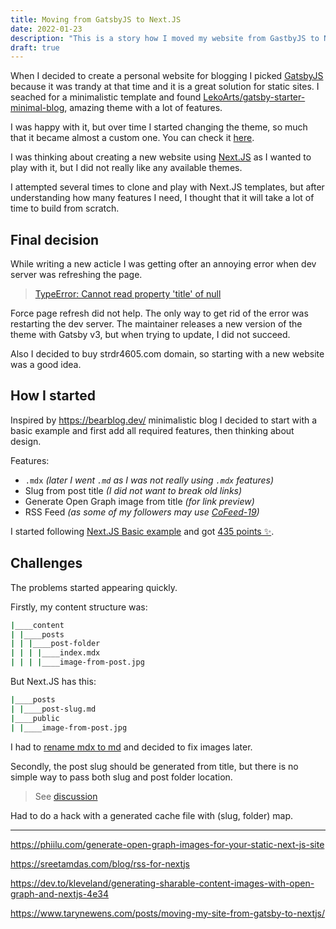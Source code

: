 ```yaml
---
title: Moving from GatsbyJS to Next.JS
date: 2022-01-23
description: "This is a story how I moved my website from GastbyJS to Next.JS. What Next.JS plugins I used. How I generated Open Graph Images for Next.JS"
draft: true
---
```


When I decided to create a personal website for blogging I picked [GatsbyJS](https://www.gatsbyjs.com/) because it was trandy at that time and it is a great solution for static sites. I seached for a minimalistic template and found [LekoArts/gatsby-starter-minimal-blog](https://github.com/LekoArts/gatsby-starter-minimal-blog), amazing theme with a lot of features.

I was happy with it, but over time I started changing the theme, so much that it became almost a custom one. You can check it [here](https://web.archive.org/web/20210714134946/https://strdr4605.github.io/).

I was thinking about creating a new website using [Next.JS](https://nextjs.org/) as I wanted to play with it, but I did not really like any available themes.

I attempted several times to clone and play with Next.JS templates, but after understanding how many features I need, I thought that it will take a lot of time to build from scratch.

## Final decision

While writing a new acticle I was getting ofter an annoying error when dev server was refreshing the page.

> [TypeError: Cannot read property 'title' of null](https://github.com/LekoArts/gatsby-themes/issues/589)

Force page refresh did not help. The only way to get rid of the error was restarting the dev server.
The maintainer releases a new version of the theme with Gatsby v3, but when trying to update, I did not succeed.

Also I decided to buy strdr4605.com domain, so starting with a new website was a good idea.

## How I started

Inspired by https://bearblog.dev/ minimalistic blog I decided to start with a basic example and first add all required features, then thinking about design.

Features:

- `.mdx` _(later I went `.md` as I was not really using `.mdx` features)_
- Slug from post title _(I did not want to break old links)_
- Generate Open Graph image from title _(for link preview)_
- RSS Feed _(as some of my followers may use [CoFeed-19](https://cofeed-19.github.io/))_

I started following [Next.JS Basic example](https://nextjs.org/learn/basics/create-nextjs-app) and got [435 points ✨](https://twitter.com/strdr4605/status/1485390442518753280).

## Challenges

The problems started appearing quickly.

Firstly, my content structure was:

```bash
|____content
| |____posts
| | |____post-folder
| | | |____index.mdx
| | | |____image-from-post.jpg
```

But Next.JS has this:

```bash
|____posts
| |____post-slug.md
|____public
| |____image-from-post.jpg
```

I had to [rename mdx to md](https://www.emgoto.com/md-to-mdx-rename/) and decided to fix images later.

Secondly, the post slug should be generated from title, but there is no simple way to pass both slug and post folder location.

> See [discussion](https://github.com/vercel/next.js/discussions/11272#discussioncomment-94708)

Had to do a hack with a generated cache file with (slug, folder) map.

---

https://phiilu.com/generate-open-graph-images-for-your-static-next-js-site

https://sreetamdas.com/blog/rss-for-nextjs

https://dev.to/kleveland/generating-sharable-content-images-with-open-graph-and-nextjs-4e34

https://www.tarynewens.com/posts/moving-my-site-from-gatsby-to-nextjs/
